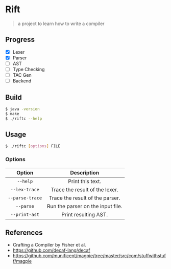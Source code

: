 # Rift

> a project to learn how to write a compiler

## Progress

- [x] Lexer
- [x] Parser
- [ ] AST
- [ ] Type Checking
- [ ] TAC Gen
- [ ] Backend

## Build

```bash
$ java -version
$ make
$ ./riftc --help
```

## Usage

```bash
$ ./riftc [options] FILE
```

### Options

|     Option      |            Description            |
| :-------------: | :-------------------------------: |
|    `--help`     |         Print this text.          |
|  `--lex-trace`  |  Trace the result of the lexer.   |
| `--parse-trace` |  Trace the result of the parser.  |
|    `--parse`    | Run the parser on the input file. |
|  `--print-ast`  |       Print resulting AST.        |

## References

- Crafting a Compiler by Fisher et al.
- https://github.com/decaf-lang/decaf
- https://github.com/munificent/magpie/tree/master/src/com/stuffwithstuff/magpie
